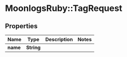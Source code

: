 # MoonlogsRuby::TagRequest

## Properties
Name | Type | Description | Notes
------------ | ------------- | ------------- | -------------
**name** | **String** |  | 

